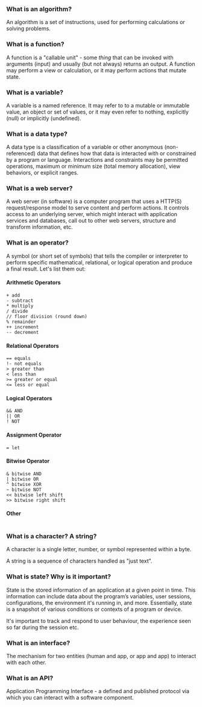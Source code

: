 ### What is an algorithm?

An algorithm is a set of instructions, used for performing calculations or solving problems.

### What is a function?

A function is a "callable unit" - some _thing_ that can be invoked with arguments (input) and usually (but not always) returns an output. A function may perform a view or calculation, or it may perform actions that mutate state.

### What is a variable?

A variable is a named reference. It may refer to to a mutable or immutable value, an object or set of values, or it may even refer to nothing, explicitly (null) or implicitly (undefined).

### What is a data type?

A data type is a classification of a variable or other anonymous (non-referenced) data that defines how that data is interacted with or constrained by a program or language. Interactions and constraints may be permitted operations, maximum or minimum size (total memory allocation), view behaviors, or explicit ranges. 

### What is a web server?

A web server (in software) is a computer program that uses a HTTP(S) request/response model to serve content and perform actions. It controls access to an underlying server, which might interact with application services and databases, call out to other web servers, structure and transform information, etc.

### What is an operator?

A symbol (or short set of symbols) that tells the compiler or interpreter to perform specific mathematical, relational, or logical operation and produce a final result. Let's list them out:

#### Arithmetic Operators

```
+ add
- subtract
* multiply
/ divide
// floor division (round down)
% remainder
++ increment
-- decrement
```

#### Relational Operators
```
== equals
!- not equals
> greater than
< less than
>= greater or equal
<= less or equal
```

#### Logical Operators
```
&& AND
|| OR
! NOT
```

#### Assignment Operator
```
= let
```

#### Bitwise Operator
```
& bitwise AND
| bitwise OR
^ bitwise XOR
~ bitwise NOT
<< bitwise left shift
>> bitwise right shift
```

#### Other

```?? nullish coalescing operator, provides a default value for a variable if the original value is null or undefined (e.g. const result = value ?? defaultValue;)
```

### What is a character? A string?

A character is a single letter, number, or symbol represented within a byte.

A string is a sequence of characters handled as "just text".


### What is state? Why is it important?

State is the stored information of an application at a given point in time. This information can include data about the program’s variables, user sessions, configurations, the environment it's running in, and more. Essentially, state is a snapshot of various conditions or contexts of a program or device.

It's important to track and respond to user behaviour, the experience seen so far during the session etc.

### What is an interface?

The mechanism for two entities (human and app, or app and app) to interact with each other.

### What is an API?

Application Programming Interface - a defined and published protocol via which you can interact with a software component.